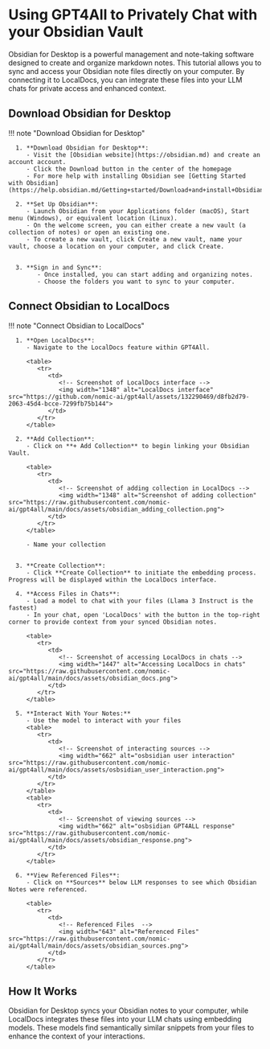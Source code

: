 # Using GPT4All to Privately Chat with your Obsidian Vault

Obsidian for Desktop is a powerful management and note-taking software designed to create and organize markdown notes. This tutorial allows you to sync and access your Obsidian note files directly on your computer. By connecting it to LocalDocs, you can integrate these files into your LLM chats for private access and enhanced context.

## Download Obsidian for Desktop

!!! note "Download Obsidian for Desktop"

      1. **Download Obsidian for Desktop**:
         - Visit the [Obsidian website](https://obsidian.md) and create an account account.
         - Click the Download button in the center of the homepage
         - For more help with installing Obsidian see [Getting Started with Obsidian](https://help.obsidian.md/Getting+started/Download+and+install+Obsidian)
      
      2. **Set Up Obsidian**:
         - Launch Obsidian from your Applications folder (macOS), Start menu (Windows), or equivalent location (Linux).
         - On the welcome screen, you can either create a new vault (a collection of notes) or open an existing one.
         - To create a new vault, click Create a new vault, name your vault, choose a location on your computer, and click Create.
   
   
      3. **Sign in and Sync**:
            - Once installed, you can start adding and organizing notes.
            - Choose the folders you want to sync to your computer.
   


## Connect Obsidian to LocalDocs

!!! note "Connect Obsidian to LocalDocs"

      1. **Open LocalDocs**:
         - Navigate to the LocalDocs feature within GPT4All.

         <table>
            <tr>
               <td>
                  <!-- Screenshot of LocalDocs interface -->
                  <img width="1348" alt="LocalDocs interface" src="https://github.com/nomic-ai/gpt4all/assets/132290469/d8fb2d79-2063-45d4-bcce-7299fb75b144">
               </td>
            </tr>
         </table>
   
      2. **Add Collection**:
         - Click on **+ Add Collection** to begin linking your Obsidian Vault.
      
         <table>
            <tr>
               <td>
                  <!-- Screenshot of adding collection in LocalDocs -->
                  <img width="1348" alt="Screenshot of adding collection" src="https://raw.githubusercontent.com/nomic-ai/gpt4all/main/docs/assets/obsidian_adding_collection.png">
               </td>
            </tr>
         </table>
   
         - Name your collection
   
   
      3. **Create Collection**:
         - Click **Create Collection** to initiate the embedding process. Progress will be displayed within the LocalDocs interface.
   
      4. **Access Files in Chats**:
         - Load a model to chat with your files (Llama 3 Instruct is the fastest)
         - In your chat, open 'LocalDocs' with the button in the top-right corner to provide context from your synced Obsidian notes.
      
         <table>
            <tr>
               <td>
                  <!-- Screenshot of accessing LocalDocs in chats -->
                  <img width="1447" alt="Accessing LocalDocs in chats" src="https://raw.githubusercontent.com/nomic-ai/gpt4all/main/docs/assets/obsidian_docs.png">
               </td>
            </tr>
         </table>
   
      5. **Interact With Your Notes:**
         - Use the model to interact with your files
         <table>
            <tr>
               <td>
                  <!-- Screenshot of interacting sources -->
                  <img width="662" alt="osbsidian user interaction" src="https://raw.githubusercontent.com/nomic-ai/gpt4all/main/docs/assets/osbsidian_user_interaction.png">
               </td>
            </tr>
         </table>
         <table>
            <tr>
               <td>
                  <!-- Screenshot of viewing sources -->
                  <img width="662" alt="osbsidian GPT4ALL response" src="https://raw.githubusercontent.com/nomic-ai/gpt4all/main/docs/assets/obsidian_response.png">
               </td>
            </tr>
         </table>
   
      6. **View Referenced Files**:
         - Click on **Sources** below LLM responses to see which Obsidian Notes were referenced.
      
         <table>
            <tr>
               <td>
                  <!-- Referenced Files  -->
                  <img width="643" alt="Referenced Files" src="https://raw.githubusercontent.com/nomic-ai/gpt4all/main/docs/assets/obsidian_sources.png">
               </td>
            </tr>
         </table>

## How It Works

Obsidian for Desktop syncs your Obsidian notes to your computer, while LocalDocs integrates these files into your LLM chats using embedding models. These models find semantically similar snippets from your files to enhance the context of your interactions.
